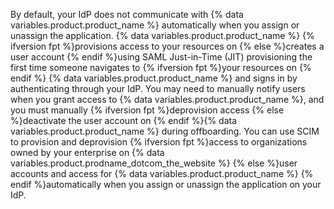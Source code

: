 By default, your IdP does not communicate with {% data variables.product.product_name %} automatically when you assign or unassign the application. {% data variables.product.product_name %} {% ifversion fpt %}provisions access to your resources on {% else %}creates a user account {% endif %}using SAML Just-in-Time (JIT) provisioning the first time someone navigates to {% ifversion fpt %}your resources on {% endif %} {% data variables.product.product_name %} and signs in by authenticating through your IdP. You may need to manually notify users when you grant access to {% data variables.product.product_name %}, and you must manually {% ifversion fpt %}deprovision access {% else %}deactivate the user account on {% endif %}{% data variables.product.product_name %} during offboarding. You can use SCIM to provision and deprovision {% ifversion fpt %}access to organizations owned by your enterprise on {% data variables.product.prodname_dotcom_the_website %} {% else %}user accounts and access for {% data variables.product.product_name %} {% endif %}automatically when you assign or unassign the application on your IdP.
